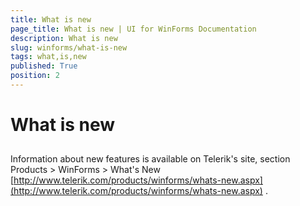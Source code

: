 ```yaml
---
title: What is new
page_title: What is new | UI for WinForms Documentation
description: What is new
slug: winforms/what-is-new
tags: what,is,new
published: True
position: 2
---
```


# What is new



## 

Information about new features is available on Telerik's site, section Products > WinForms > What's New [http://www.telerik.com/products/winforms/whats-new.aspx](http://www.telerik.com/products/winforms/whats-new.aspx)
          .
        
